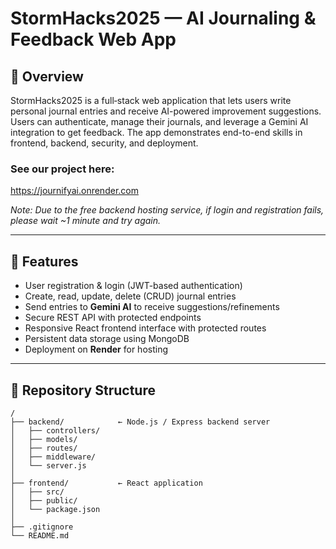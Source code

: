 # StormHacks2025 — AI Journaling & Feedback Web App

## 🧠 Overview  
StormHacks2025 is a full‑stack web application that lets users write personal journal entries and receive AI-powered improvement suggestions. Users can authenticate, manage their journals, and leverage a Gemini AI integration to get feedback. The app demonstrates end-to-end skills in frontend, backend, security, and deployment.

### See our project here:
https://journifyai.onrender.com

*Note: Due to the free backend hosting service, if login and registration fails, please wait ~1 minute and try again.*


---

## 🚀 Features

- User registration & login (JWT-based authentication)  
- Create, read, update, delete (CRUD) journal entries  
- Send entries to **Gemini AI** to receive suggestions/refinements  
- Secure REST API with protected endpoints
- Responsive React frontend interface with protected routes
- Persistent data storage using MongoDB  
- Deployment on **Render** for hosting  

---

## 📁 Repository Structure

```text
/
├── backend/            ← Node.js / Express backend server  
│   ├── controllers/  
│   ├── models/  
│   ├── routes/  
│   ├── middleware/  
│   └── server.js  
│
├── frontend/           ← React application  
│   ├── src/  
│   ├── public/  
│   └── package.json  
│
├── .gitignore  
└── README.md  